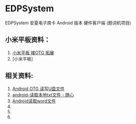 # EDPSystem</br>
EDPSystem 安夏电子席卡 Android 版本 硬件客户端 (题词机项目) </br>

## 小米平板资料：</br>

1. [小米平板 接OTG 拓展](http://tieba.baidu.com/p/3664369635)</br>
2. [小米平板]


## 相关资料:</br>

1. [Android OTG 读写U盘文件](http://blog.csdn.net/csdn635406113/article/details/70146041)</br>
2. [android-读取本地txt文件 - 随心](http://blog.csdn.net/super_level/article/details/8530992)</br>
3. [Android读取word文件](http://www.cnblogs.com/aisi-liu/p/5379218.html)</br>
4. []()</br>
5. []()</br>
6. []()</br>
